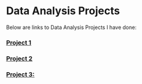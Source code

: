 # Data Analysis Projects

Below are links to Data Analysis Projects I have done:


### [Project 1](https://github.com/bukkywins/Data-Analysis_Project-1/blob/main/Project-1_Details.md)
### [Project 2](https://github.com/bukkywins/Data-Analysis_Project-1/blob/main/Project-1_Details.md)
### [Project 3:](https://github.com/bukkywins/Data-Analysis_Project-1/blob/main/Project-1_Details.md)

